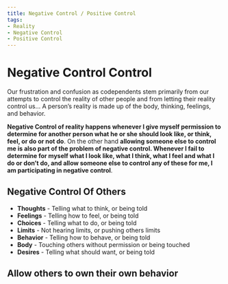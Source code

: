 ```yaml
---
title: Negative Control / Positive Control
tags:
- Reality
- Negative Control
- Positive Control
---
```

# Negative Control Control
Our frustration and confusion as codependents stem primarily from our
attempts to control the reality of other people and from letting their reality
control us... A person’s reality is made up of the body, thinking, feelings,
and behavior. 

**Negative Control of reality happens whenever I give myself
permission to determine for another person what he or she should look like, or think, feel, or do or not do**.
On the other hand **allowing someone else to control me is also part of
the problem of negative control. Whenever I fail to determine for
myself what I look like, what I think, what I feel and what I do or don’t
do, and allow someone else to control any of these for me, I am
participating in negative control**.

## Negative Control Of Others
* **Thoughts** - Telling what to think, or being told
* **Feelings** - Telling how to feel, or being told
* **Choices** - Telling what to do, or being told
* **Limits** - Not hearing limits, or pushing others limits
* **Behavior** - Telling how to behave, or being told
* **Body** - Touching others without permission or being touched
* **Desires** - Telling what should want, or being told

## Allow others to own their own behavior
